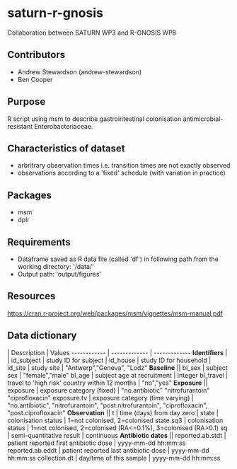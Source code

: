 # saturn-r-gnosis

Collaboration between SATURN WP3 and R-GNOSIS WP8

## Contributors

- Andrew Stewardson (andrew-stewardson)
- Ben Cooper

## Purpose

R script using msm to describe gastrointestinal colonisation antimicrobial-resistant Enterobacteriaceae.

## Characteristics of dataset

- arbritrary observation times i.e. transition times are not exactly observed
- observations according to a 'fixed' schedule (with variation in practice)

## Packages

- msm
- dplr

## Requirements

- Dataframe saved as R data file (called 'df') in following path from the working directory: '/data/'
- Output path: 'output/figures'

## Resources

https://cran.r-project.org/web/packages/msm/vignettes/msm-manual.pdf

## Data dictionary

 | Description | Values
------------ | ------------- | -------------
**Identifiers** | | 
id_subject | study ID for subject |
id_house | study ID for household |
id_site | study site | "Antwerp","Geneva", "Lodz"
**Baseline** ||
bl_sex | subject sex | "female","male"
bl_age | subject age at recruitment | Integer
bl_travel | travel to 'high risk' country within 12 months | "no","yes"
**Exposure** ||
exposure | exposure category (fixed) | "no.antibiotic"  "nitrofurantoin" "ciprofloxacin"
exposure.tv | exposure category (time varying) | "no.antibiotic", "nitrofurantoin", "post.nitrofurantoin", "ciprofloxacin", "post.ciprofloxacin" 
**Observation** ||
t | time (days) from day zero |
state | colonisation status | 1=not colonised, 2=colonised
state.sq3 | colonisation status | 1=not colonised, 2=colonised (RA<=0.1%), 3=colonised (RA>0.1)
sq | semi-quantitative result | continuous
**Antibiotic dates** ||
reported.ab.stdt | patient reported first antibiotic dose | yyyy-mm-dd hh:mm:ss
reported.ab.eddt | patient reported last antibiotic dose |  yyyy-mm-dd hh:mm:ss
collection.dt  | day/time of this sample | yyyy-mm-dd hh:mm:ss
